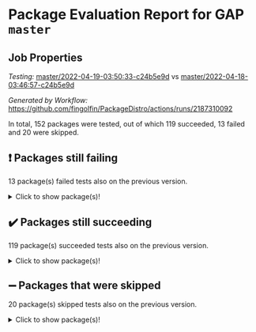 # Package Evaluation Report for GAP `master`

## Job Properties

*Testing:* [master/2022-04-19-03:50:33-c24b5e9d](https://github.com/fingolfin/PackageDistro/blob/data/reports/master/2022-04-19-03:50:33-c24b5e9d) vs [master/2022-04-18-03:46:57-c24b5e9d](https://github.com/fingolfin/PackageDistro/blob/data/reports/master/2022-04-18-03:46:57-c24b5e9d)

*Generated by Workflow:* https://github.com/fingolfin/PackageDistro/actions/runs/2187310092

In total, 152 packages were tested, out of which 119 succeeded, 13 failed and 20 were skipped.

## :exclamation: Packages still failing

13 package(s) failed tests also on the previous version.
<details><summary>Click to show package(s)!</summary>

- fining 1.4.1 [(failure)](https://github.com/fingolfin/PackageDistro/runs/6071774444?check_suite_focus=true)
- francy 1.2.4 [(failure)](https://github.com/fingolfin/PackageDistro/runs/6071774629?check_suite_focus=true)
- hap 1.38 [(failure)](https://github.com/fingolfin/PackageDistro/runs/6071774954?check_suite_focus=true)
- normalizinterface 1.3.2 [(failure)](https://github.com/fingolfin/PackageDistro/runs/6071776493?check_suite_focus=true)
- packagemanager 1.2 [(failure)](https://github.com/fingolfin/PackageDistro/runs/6071776773?check_suite_focus=true)
- rcwa 4.6.4 [(failure)](https://github.com/fingolfin/PackageDistro/runs/6071777332?check_suite_focus=true)
- recog 1.3.2 [(failure)](https://github.com/fingolfin/PackageDistro/runs/6071777443?check_suite_focus=true)
- semigroups 4.0.0 [(failure)](https://github.com/fingolfin/PackageDistro/runs/6071777686?check_suite_focus=true)
- sonata 2.9.3 [(failure)](https://github.com/fingolfin/PackageDistro/runs/6071777981?check_suite_focus=true)
- transgrp 3.6.1 [(failure)](https://github.com/fingolfin/PackageDistro/runs/6071778262?check_suite_focus=true)
- unitlib 4.0.0 [(failure)](https://github.com/fingolfin/PackageDistro/runs/6071778378?check_suite_focus=true)
- wedderga 4.10.1 [(failure)](https://github.com/fingolfin/PackageDistro/runs/6071778532?check_suite_focus=true)
- yangbaxter 0.9.0 [(failure)](https://github.com/fingolfin/PackageDistro/runs/6071778661?check_suite_focus=true)
</details>

## :heavy_check_mark: Packages still succeeding

119 package(s) succeeded tests also on the previous version.
<details><summary>Click to show package(s)!</summary>

- ace 5.4 [(success)](https://github.com/fingolfin/PackageDistro/runs/6071773174?check_suite_focus=true)
- aclib 1.3.2 [(success)](https://github.com/fingolfin/PackageDistro/runs/6071773227?check_suite_focus=true)
- agt 0.2 [(success)](https://github.com/fingolfin/PackageDistro/runs/6071773257?check_suite_focus=true)
- alnuth 3.2.1 [(success)](https://github.com/fingolfin/PackageDistro/runs/6071773297?check_suite_focus=true)
- anupq 3.2.6 [(success)](https://github.com/fingolfin/PackageDistro/runs/6071773336?check_suite_focus=true)
- atlasrep 2.1.2 [(success)](https://github.com/fingolfin/PackageDistro/runs/6071773366?check_suite_focus=true)
- autodoc 2022.03.10 [(success)](https://github.com/fingolfin/PackageDistro/runs/6071773395?check_suite_focus=true)
- automata 1.15 [(success)](https://github.com/fingolfin/PackageDistro/runs/6071773428?check_suite_focus=true)
- automgrp 1.3.2 [(success)](https://github.com/fingolfin/PackageDistro/runs/6071773466?check_suite_focus=true)
- autpgrp 1.10.2 [(success)](https://github.com/fingolfin/PackageDistro/runs/6071773494?check_suite_focus=true)
- cap 2022.04-02 [(success)](https://github.com/fingolfin/PackageDistro/runs/6071773521?check_suite_focus=true)
- caratinterface 2.3.3 [(success)](https://github.com/fingolfin/PackageDistro/runs/6071773560?check_suite_focus=true)
- cddinterface 2020.06.24 [(success)](https://github.com/fingolfin/PackageDistro/runs/6071773588?check_suite_focus=true)
- circle 1.6.4 [(success)](https://github.com/fingolfin/PackageDistro/runs/6071773623?check_suite_focus=true)
- cohomolo 1.6.10 [(success)](https://github.com/fingolfin/PackageDistro/runs/6071773651?check_suite_focus=true)
- congruence 1.2.3 [(success)](https://github.com/fingolfin/PackageDistro/runs/6071773698?check_suite_focus=true)
- corelg 1.56 [(success)](https://github.com/fingolfin/PackageDistro/runs/6071773731?check_suite_focus=true)
- crime 1.6 [(success)](https://github.com/fingolfin/PackageDistro/runs/6071773789?check_suite_focus=true)
- crisp 1.4.5 [(success)](https://github.com/fingolfin/PackageDistro/runs/6071773835?check_suite_focus=true)
- crypting 0.10 [(success)](https://github.com/fingolfin/PackageDistro/runs/6071773874?check_suite_focus=true)
- cryst 4.1.24 [(success)](https://github.com/fingolfin/PackageDistro/runs/6071773916?check_suite_focus=true)
- crystcat 1.1.9 [(success)](https://github.com/fingolfin/PackageDistro/runs/6071773963?check_suite_focus=true)
- ctbllib 1.3.3 [(success)](https://github.com/fingolfin/PackageDistro/runs/6071774018?check_suite_focus=true)
- cubefree 1.19 [(success)](https://github.com/fingolfin/PackageDistro/runs/6071774057?check_suite_focus=true)
- curlinterface 2.2.2 [(success)](https://github.com/fingolfin/PackageDistro/runs/6071774087?check_suite_focus=true)
- cvec 2.7.5 [(success)](https://github.com/fingolfin/PackageDistro/runs/6071774121?check_suite_focus=true)
- datastructures 0.2.7 [(success)](https://github.com/fingolfin/PackageDistro/runs/6071774158?check_suite_focus=true)
- deepthought 1.0.5 [(success)](https://github.com/fingolfin/PackageDistro/runs/6071774192?check_suite_focus=true)
- design 1.7 [(success)](https://github.com/fingolfin/PackageDistro/runs/6071774223?check_suite_focus=true)
- difsets 2.3.1 [(success)](https://github.com/fingolfin/PackageDistro/runs/6071774258?check_suite_focus=true)
- digraphs 1.5.2 [(success)](https://github.com/fingolfin/PackageDistro/runs/6071774285?check_suite_focus=true)
- edim 1.3.5 [(success)](https://github.com/fingolfin/PackageDistro/runs/6071774319?check_suite_focus=true)
- example 4.3.0 [(success)](https://github.com/fingolfin/PackageDistro/runs/6071774344?check_suite_focus=true)
- factint 1.6.3 [(success)](https://github.com/fingolfin/PackageDistro/runs/6071774367?check_suite_focus=true)
- ferret 1.0.7 [(success)](https://github.com/fingolfin/PackageDistro/runs/6071774395?check_suite_focus=true)
- fga 1.4.0 [(success)](https://github.com/fingolfin/PackageDistro/runs/6071774418?check_suite_focus=true)
- float 1.0.3 [(success)](https://github.com/fingolfin/PackageDistro/runs/6071774482?check_suite_focus=true)
- format 1.4.3 [(success)](https://github.com/fingolfin/PackageDistro/runs/6071774515?check_suite_focus=true)
- forms 1.2.7 [(success)](https://github.com/fingolfin/PackageDistro/runs/6071774544?check_suite_focus=true)
- fplsa 1.2.5 [(success)](https://github.com/fingolfin/PackageDistro/runs/6071774574?check_suite_focus=true)
- fr 2.4.8 [(success)](https://github.com/fingolfin/PackageDistro/runs/6071774605?check_suite_focus=true)
- fwtree 1.3 [(success)](https://github.com/fingolfin/PackageDistro/runs/6071774654?check_suite_focus=true)
- gbnp 1.0.5 [(success)](https://github.com/fingolfin/PackageDistro/runs/6071774682?check_suite_focus=true)
- generalizedmorphismsforcap 2022.03-03 [(success)](https://github.com/fingolfin/PackageDistro/runs/6071774708?check_suite_focus=true)
- genss 1.6.6 [(success)](https://github.com/fingolfin/PackageDistro/runs/6071774734?check_suite_focus=true)
- gradedringforhomalg 2022.03-01 [(success)](https://github.com/fingolfin/PackageDistro/runs/6071774765?check_suite_focus=true)
- grape 4.8.5 [(success)](https://github.com/fingolfin/PackageDistro/runs/6071774796?check_suite_focus=true)
- groupoids 1.69 [(success)](https://github.com/fingolfin/PackageDistro/runs/6071774821?check_suite_focus=true)
- grpconst 2.6.2 [(success)](https://github.com/fingolfin/PackageDistro/runs/6071774864?check_suite_focus=true)
- guarana 0.96.3 [(success)](https://github.com/fingolfin/PackageDistro/runs/6071774893?check_suite_focus=true)
- guava 3.15 [(success)](https://github.com/fingolfin/PackageDistro/runs/6071774928?check_suite_focus=true)
- hapcryst 0.1.14 [(success)](https://github.com/fingolfin/PackageDistro/runs/6071774975?check_suite_focus=true)
- hecke 1.5.3 [(success)](https://github.com/fingolfin/PackageDistro/runs/6071774999?check_suite_focus=true)
- help 3.5 [(success)](https://github.com/fingolfin/PackageDistro/runs/6071775031?check_suite_focus=true)
- idrel 2.43 [(success)](https://github.com/fingolfin/PackageDistro/runs/6071775059?check_suite_focus=true)
- images 1.3.1 [(success)](https://github.com/fingolfin/PackageDistro/runs/6071775083?check_suite_focus=true)
- intpic 0.2.4 [(success)](https://github.com/fingolfin/PackageDistro/runs/6071775117?check_suite_focus=true)
- io 4.7.2 [(success)](https://github.com/fingolfin/PackageDistro/runs/6071775180?check_suite_focus=true)
- irredsol 1.4.3 [(success)](https://github.com/fingolfin/PackageDistro/runs/6071775286?check_suite_focus=true)
- json 2.1.0 [(success)](https://github.com/fingolfin/PackageDistro/runs/6071775421?check_suite_focus=true)
- jupyterkernel 1.4.1 [(success)](https://github.com/fingolfin/PackageDistro/runs/6071775530?check_suite_focus=true)
- jupyterviz 1.5.1 [(success)](https://github.com/fingolfin/PackageDistro/runs/6071775627?check_suite_focus=true)
- kan 1.34 [(success)](https://github.com/fingolfin/PackageDistro/runs/6071775732?check_suite_focus=true)
- kbmag 1.5.9 [(success)](https://github.com/fingolfin/PackageDistro/runs/6071775804?check_suite_focus=true)
- laguna 3.9.4 [(success)](https://github.com/fingolfin/PackageDistro/runs/6071775869?check_suite_focus=true)
- liealgdb 2.2.1 [(success)](https://github.com/fingolfin/PackageDistro/runs/6071775908?check_suite_focus=true)
- liepring 2.6 [(success)](https://github.com/fingolfin/PackageDistro/runs/6071775943?check_suite_focus=true)
- liering 2.4.2 [(success)](https://github.com/fingolfin/PackageDistro/runs/6071775983?check_suite_focus=true)
- linearalgebraforcap 2022.04-02 [(success)](https://github.com/fingolfin/PackageDistro/runs/6071776019?check_suite_focus=true)
- loops 3.4.1 [(success)](https://github.com/fingolfin/PackageDistro/runs/6071776049?check_suite_focus=true)
- lpres 1.0.3 [(success)](https://github.com/fingolfin/PackageDistro/runs/6071776073?check_suite_focus=true)
- majoranaalgebras 1.4 [(success)](https://github.com/fingolfin/PackageDistro/runs/6071776101?check_suite_focus=true)
- mapclass 1.4.5 [(success)](https://github.com/fingolfin/PackageDistro/runs/6071776141?check_suite_focus=true)
- matgrp 0.64 [(success)](https://github.com/fingolfin/PackageDistro/runs/6071776182?check_suite_focus=true)
- modisom 2.5.1 [(success)](https://github.com/fingolfin/PackageDistro/runs/6071776221?check_suite_focus=true)
- modulepresentationsforcap 2022.03-02 [(success)](https://github.com/fingolfin/PackageDistro/runs/6071776270?check_suite_focus=true)
- monoidalcategories 2022.03-02 [(success)](https://github.com/fingolfin/PackageDistro/runs/6071776312?check_suite_focus=true)
- nconvex 2020.11-04 [(success)](https://github.com/fingolfin/PackageDistro/runs/6071776352?check_suite_focus=true)
- nilmat 1.4.1 [(success)](https://github.com/fingolfin/PackageDistro/runs/6071776401?check_suite_focus=true)
- nock 1.5 [(success)](https://github.com/fingolfin/PackageDistro/runs/6071776452?check_suite_focus=true)
- nq 2.5.8 [(success)](https://github.com/fingolfin/PackageDistro/runs/6071776534?check_suite_focus=true)
- numericalsgps 1.3.0 [(success)](https://github.com/fingolfin/PackageDistro/runs/6071776588?check_suite_focus=true)
- openmath 11.5.0 [(success)](https://github.com/fingolfin/PackageDistro/runs/6071776649?check_suite_focus=true)
- orb 4.8.4 [(success)](https://github.com/fingolfin/PackageDistro/runs/6071776707?check_suite_focus=true)
- patternclass 2.4.2 [(success)](https://github.com/fingolfin/PackageDistro/runs/6071776826?check_suite_focus=true)
- permut 2.0.4 [(success)](https://github.com/fingolfin/PackageDistro/runs/6071776887?check_suite_focus=true)
- polenta 1.3.10 [(success)](https://github.com/fingolfin/PackageDistro/runs/6071776931?check_suite_focus=true)
- polymaking 0.8.6 [(success)](https://github.com/fingolfin/PackageDistro/runs/6071776989?check_suite_focus=true)
- primgrp 3.4.1 [(success)](https://github.com/fingolfin/PackageDistro/runs/6071777071?check_suite_focus=true)
- profiling 2.5.0 [(success)](https://github.com/fingolfin/PackageDistro/runs/6071777119?check_suite_focus=true)
- qpa 1.33 [(success)](https://github.com/fingolfin/PackageDistro/runs/6071777171?check_suite_focus=true)
- quagroup 1.8.3 [(success)](https://github.com/fingolfin/PackageDistro/runs/6071777230?check_suite_focus=true)
- radiroot 2.9 [(success)](https://github.com/fingolfin/PackageDistro/runs/6071777281?check_suite_focus=true)
- rds 1.8 [(success)](https://github.com/fingolfin/PackageDistro/runs/6071777385?check_suite_focus=true)
- repndecomp 1.2.1 [(success)](https://github.com/fingolfin/PackageDistro/runs/6071777507?check_suite_focus=true)
- repsn 3.1.0 [(success)](https://github.com/fingolfin/PackageDistro/runs/6071777555?check_suite_focus=true)
- resclasses 4.7.2 [(success)](https://github.com/fingolfin/PackageDistro/runs/6071777611?check_suite_focus=true)
- scscp 2.3.1 [(success)](https://github.com/fingolfin/PackageDistro/runs/6071777657?check_suite_focus=true)
- sglppow 2.2 [(success)](https://github.com/fingolfin/PackageDistro/runs/6071777721?check_suite_focus=true)
- sgpviz 0.999.5 [(success)](https://github.com/fingolfin/PackageDistro/runs/6071777759?check_suite_focus=true)
- simpcomp 2.1.14 [(success)](https://github.com/fingolfin/PackageDistro/runs/6071777782?check_suite_focus=true)
- singular 2020.12.18 [(success)](https://github.com/fingolfin/PackageDistro/runs/6071777813?check_suite_focus=true)
- sla 1.5.3 [(success)](https://github.com/fingolfin/PackageDistro/runs/6071777864?check_suite_focus=true)
- smallgrp 1.5 [(success)](https://github.com/fingolfin/PackageDistro/runs/6071777902?check_suite_focus=true)
- smallsemi 0.6.13 [(success)](https://github.com/fingolfin/PackageDistro/runs/6071777946?check_suite_focus=true)
- sophus 1.25 [(success)](https://github.com/fingolfin/PackageDistro/runs/6071778038?check_suite_focus=true)
- spinsym 1.5.2 [(success)](https://github.com/fingolfin/PackageDistro/runs/6071778080?check_suite_focus=true)
- symbcompcc 1.3.2 [(success)](https://github.com/fingolfin/PackageDistro/runs/6071778115?check_suite_focus=true)
- thelma 1.3 [(success)](https://github.com/fingolfin/PackageDistro/runs/6071778146?check_suite_focus=true)
- tomlib 1.2.9 [(success)](https://github.com/fingolfin/PackageDistro/runs/6071778176?check_suite_focus=true)
- toric 1.9.5 [(success)](https://github.com/fingolfin/PackageDistro/runs/6071778219?check_suite_focus=true)
- ugaly 4.0.2 [(success)](https://github.com/fingolfin/PackageDistro/runs/6071778292?check_suite_focus=true)
- unipot 1.5 [(success)](https://github.com/fingolfin/PackageDistro/runs/6071778341?check_suite_focus=true)
- utils 0.72 [(success)](https://github.com/fingolfin/PackageDistro/runs/6071778412?check_suite_focus=true)
- uuid 0.7 [(success)](https://github.com/fingolfin/PackageDistro/runs/6071778440?check_suite_focus=true)
- walrus 0.9991 [(success)](https://github.com/fingolfin/PackageDistro/runs/6071778497?check_suite_focus=true)
- xmod 2.86 [(success)](https://github.com/fingolfin/PackageDistro/runs/6071778572?check_suite_focus=true)
- xmodalg 1.18 [(success)](https://github.com/fingolfin/PackageDistro/runs/6071778627?check_suite_focus=true)
- zeromqinterface 0.13 [(success)](https://github.com/fingolfin/PackageDistro/runs/6071778698?check_suite_focus=true)
</details>

## :heavy_minus_sign: Packages that were skipped

20 package(s) skipped tests also on the previous version.
<details><summary>Click to show package(s)!</summary>

- 4ti2interface 2022.03-01 [(skipped)](https://github.com/fingolfin/PackageDistro/runs/6071736849?check_suite_focus=true)
- browse 1.8.14 [(skipped)](https://github.com/fingolfin/PackageDistro/runs/6071736849?check_suite_focus=true)
- examplesforhomalg 2022.03-01 [(skipped)](https://github.com/fingolfin/PackageDistro/runs/6071736849?check_suite_focus=true)
- gapdoc 1.6.5 [(skipped)](https://github.com/fingolfin/PackageDistro/runs/6071736849?check_suite_focus=true)
- gauss 2022.03-01 [(skipped)](https://github.com/fingolfin/PackageDistro/runs/6071736849?check_suite_focus=true)
- gaussforhomalg 2022.03-01 [(skipped)](https://github.com/fingolfin/PackageDistro/runs/6071736849?check_suite_focus=true)
- gradedmodules 2022.03-01 [(skipped)](https://github.com/fingolfin/PackageDistro/runs/6071736849?check_suite_focus=true)
- homalg 2022.03-01 [(skipped)](https://github.com/fingolfin/PackageDistro/runs/6071736849?check_suite_focus=true)
- homalgtocas 2022.03-01 [(skipped)](https://github.com/fingolfin/PackageDistro/runs/6071736849?check_suite_focus=true)
- io_forhomalg 2022.03-01 [(skipped)](https://github.com/fingolfin/PackageDistro/runs/6071736849?check_suite_focus=true)
- itc 1.5.1 [(skipped)](https://github.com/fingolfin/PackageDistro/runs/6071736849?check_suite_focus=true)
- localizeringforhomalg 2022.03-01 [(skipped)](https://github.com/fingolfin/PackageDistro/runs/6071736849?check_suite_focus=true)
- matricesforhomalg 2022.03-02 [(skipped)](https://github.com/fingolfin/PackageDistro/runs/6071736849?check_suite_focus=true)
- modules 2022.03-01 [(skipped)](https://github.com/fingolfin/PackageDistro/runs/6071736849?check_suite_focus=true)
- polycyclic 2.16 [(skipped)](https://github.com/fingolfin/PackageDistro/runs/6071736849?check_suite_focus=true)
- ringsforhomalg 2022.03-01 [(skipped)](https://github.com/fingolfin/PackageDistro/runs/6071736849?check_suite_focus=true)
- sco 2022.03-01 [(skipped)](https://github.com/fingolfin/PackageDistro/runs/6071736849?check_suite_focus=true)
- toolsforhomalg 2022.04-01 [(skipped)](https://github.com/fingolfin/PackageDistro/runs/6071736849?check_suite_focus=true)
- toricvarieties 2022.03.23 [(skipped)](https://github.com/fingolfin/PackageDistro/runs/6071736849?check_suite_focus=true)
- xgap 4.31 [(skipped)](https://github.com/fingolfin/PackageDistro/runs/6071736849?check_suite_focus=true)
</details>

